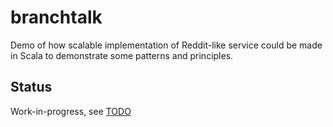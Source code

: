 # branchtalk

Demo of how scalable implementation of Reddit-like service could be made
in Scala to demonstrate some patterns and principles.

## Status

Work-in-progress, see [TODO](TODO.md)
